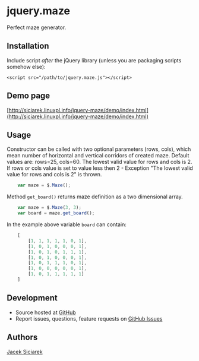 jquery.maze
===============================

Perfect maze generator.

## Installation

Include script *after* the jQuery library (unless you are packaging scripts somehow else):

    <script src="/path/to/jquery.maze.js"></script>

## Demo page

[http://siciarek.linuxpl.info/jquery-maze/demo/index.html](http://siciarek.linuxpl.info/jquery-maze/demo/index.html)

## Usage

Constructor can be called with two optional parameters (rows, cols), which mean number of horizontal and
vertical corridors of created maze. Default values are: rows=25, cols=60.
The lowest valid value for rows and cols is 2. If rows or cols value is set to value less then 2 - 
Exception "The lowest valid value for rows and cols is 2" is thrown.

```js
    var maze = $.Maze();
```

Method `get_board()` returns maze definition as a two dimensional array.

```js
    var maze = $.Maze(3, 3);
    var board = maze.get_board();
```

In the example above variable `board` can contain:

```js
    [
        [1, 1, 1, 1, 1, 0, 1],
        [1, 0, 1, 0, 0, 0, 1],
        [1, 0, 1, 0, 1, 1, 1],
        [1, 0, 1, 0, 0, 0, 1],
        [1, 0, 1, 1, 1, 0, 1],
        [1, 0, 0, 0, 0, 0, 1],
        [1, 0, 1, 1, 1, 1, 1]
    ]
```


## Development

- Source hosted at [GitHub](https://github.com/siciarek/jquery-maze)
- Report issues, questions, feature requests on [GitHub Issues](https://github.com/siciarek/jquery-maze/issues)

## Authors

[Jacek Siciarek](https://github.com/siciarek)
